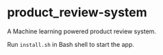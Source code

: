 # product_review-system
A Machine learning powered product review system.

Run `install.sh` in Bash shell to start the app.